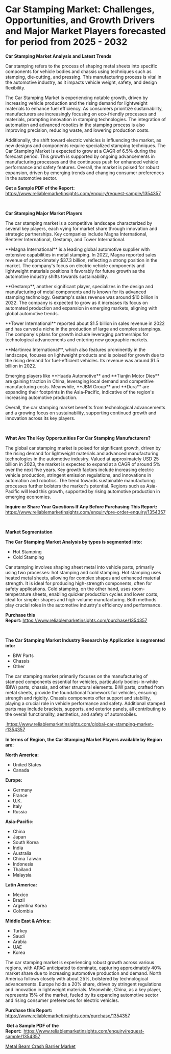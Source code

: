 <p><h1>Car Stamping Market: Challenges, Opportunities, and Growth Drivers and Major Market Players forecasted for period from 2025 - 2032</h1></p><p><strong>Car Stamping Market Analysis and Latest Trends</strong></p>
<p><p>Car stamping refers to the process of shaping metal sheets into specific components for vehicle bodies and chassis using techniques such as stamping, die-cutting, and pressing. This manufacturing process is vital in the automotive industry, as it impacts vehicle weight, safety, and design flexibility.</p><p>The Car Stamping Market is experiencing notable growth, driven by increasing vehicle production and the rising demand for lightweight materials to enhance fuel efficiency. As consumers prioritize sustainability, manufacturers are increasingly focusing on eco-friendly processes and materials, prompting innovation in stamping technologies. The integration of automation and advanced robotics in the stamping process is also improving precision, reducing waste, and lowering production costs.</p><p>Additionally, the shift toward electric vehicles is influencing the market, as new designs and components require specialized stamping techniques. The Car Stamping Market is expected to grow at a CAGR of 6.5% during the forecast period. This growth is supported by ongoing advancements in manufacturing processes and the continuous push for enhanced vehicle performance and safety features. Overall, the market is poised for robust expansion, driven by emerging trends and changing consumer preferences in the automotive sector.</p></p>
<p><strong>Get a Sample PDF of the Report:&nbsp;</strong> <a href="https://www.reliablemarketinsights.com/enquiry/request-sample/1354357?utm_campaign=2111&utm_medium=2&utm_source=Github&utm_content=ia&utm_term=30032025&utm_id=car-stamping">https://www.reliablemarketinsights.com/enquiry/request-sample/1354357</a></p>
<p>&nbsp;</p>
<p><strong>Car Stamping Major Market Players</strong></p>
<p><p>The car stamping market is a competitive landscape characterized by several key players, each vying for market share through innovation and strategic partnerships. Key companies include Magna International, Benteler International, Gestamp, and Tower International.</p><p>**Magna International** is a leading global automotive supplier with extensive capabilities in metal stamping. In 2022, Magna reported sales revenue of approximately $37.3 billion, reflecting a strong position in the market. The company's focus on electric vehicle components and lightweight materials positions it favorably for future growth as the automotive industry shifts towards sustainability.</p><p>**Gestamp**, another significant player, specializes in the design and manufacturing of metal components and is known for its advanced stamping technology. Gestamp's sales revenue was around $10 billion in 2022. The company is expected to grow as it increases its focus on automated production and expansion in emerging markets, aligning with global automotive trends.</p><p>**Tower International** reported about $1.5 billion in sales revenue in 2022 and has carved a niche in the production of large and complex stampings. The company's plans for growth include leveraging partnerships for technological advancements and entering new geographic markets.</p><p>**Martinrea International**, which also features prominently in the landscape, focuses on lightweight products and is poised for growth due to the rising demand for fuel-efficient vehicles. Its revenue was around $1.5 billion in 2022.</p><p>Emerging players like **Huada Automotive** and **Tianjin Motor Dies** are gaining traction in China, leveraging local demand and competitive manufacturing costs. Meanwhile, **JBM Group** and **Dura** are expanding their footprints in the Asia-Pacific, indicative of the region's increasing automotive production. </p><p>Overall, the car stamping market benefits from technological advancements and a growing focus on sustainability, supporting continued growth and innovation across its key players.</p></p>
<p>&nbsp;</p>
<p><strong>What Are The Key Opportunities For Car Stamping Manufacturers?</strong></p>
<p><p>The global car stamping market is poised for significant growth, driven by the rising demand for lightweight materials and advanced manufacturing technologies in the automotive industry. Valued at approximately USD 25 billion in 2023, the market is expected to expand at a CAGR of around 5% over the next five years. Key growth factors include increasing electric vehicle production, stringent emission regulations, and innovations in automation and robotics. The trend towards sustainable manufacturing processes further bolsters the market's potential. Regions such as Asia-Pacific will lead this growth, supported by rising automotive production in emerging economies.</p></p>
<p><strong>Inquire or Share Your Questions If Any Before Purchasing This Report:</strong> <a href="https://www.reliablemarketinsights.com/enquiry/pre-order-enquiry/1354357?utm_campaign=2111&utm_medium=2&utm_source=Github&utm_content=ia&utm_term=30032025&utm_id=car-stamping">https://www.reliablemarketinsights.com/enquiry/pre-order-enquiry/1354357</a></p>
<p>&nbsp;</p>
<p><strong>Market Segmentation</strong></p>
<p><strong>The Car Stamping Market Analysis by types is segmented into:</strong></p>
<p><ul><li>Hot Stamping</li><li>Cold Stamping</li></ul></p>
<p><p>Car stamping involves shaping sheet metal into vehicle parts, primarily using two processes: hot stamping and cold stamping. Hot stamping uses heated metal sheets, allowing for complex shapes and enhanced material strength. It is ideal for producing high-strength components, often for safety applications. Cold stamping, on the other hand, uses room-temperature sheets, enabling quicker production cycles and lower costs, ideal for simpler shapes and high-volume manufacturing. Both methods play crucial roles in the automotive industry's efficiency and performance.</p></p>
<p><strong>Purchase this Report:&nbsp;</strong><a href="https://www.reliablemarketinsights.com/purchase/1354357?utm_campaign=2111&utm_medium=2&utm_source=Github&utm_content=ia&utm_term=30032025&utm_id=car-stamping">https://www.reliablemarketinsights.com/purchase/1354357</a></p>
<p>&nbsp;</p>
<p><strong>The Car Stamping Market Industry Research by Application is segmented into:</strong></p>
<p><ul><li>BIW Parts</li><li>Chassis</li><li>Other</li></ul></p>
<p><p>The car stamping market primarily focuses on the manufacturing of stamped components essential for vehicles, particularly bodies-in-white (BIW) parts, chassis, and other structural elements. BIW parts, crafted from metal sheets, provide the foundational framework for vehicles, ensuring strength and rigidity. Chassis components offer support and stability, playing a crucial role in vehicle performance and safety. Additional stamped parts may include brackets, supports, and exterior panels, all contributing to the overall functionality, aesthetics, and safety of automobiles.</p></p>
<p><a href="https://www.reliablemarketinsights.com/global-car-stamping-market-r1354357?utm_campaign=2111&utm_medium=2&utm_source=Github&utm_content=ia&utm_term=30032025&utm_id=car-stamping">&nbsp;https://www.reliablemarketinsights.com/global-car-stamping-market-r1354357</a></p>
<p><strong>In terms of Region, the Car Stamping Market Players available by Region are:</strong></p>
<p>
    <p> <strong> North America: </strong>
        <ul>
            <li>United States</li>
            <li>Canada</li>
        </ul>
        </p> 
    <p> <strong> Europe: </strong>
        <ul>
            <li>Germany</li>
            <li>France</li>
            <li>U.K.</li>
            <li>Italy</li>
            <li>Russia</li>
        </ul>
        </p> 
    <p> <strong> Asia-Pacific: </strong>
        <ul>
            <li>China</li>
            <li>Japan</li>
            <li>South Korea</li>
            <li>India</li>
            <li>Australia</li>
            <li>China Taiwan</li>
            <li>Indonesia</li>
            <li>Thailand</li>
            <li>Malaysia</li>
        </ul>
        </p> 
    <p> <strong> Latin America: </strong>
        <ul>
            <li>Mexico</li>
            <li>Brazil</li>
            <li>Argentina Korea</li>
            <li>Colombia</li>
        </ul>
        </p> 
    <p> <strong> Middle East & Africa: </strong>
        <ul>
            <li>Turkey</li>
            <li>Saudi</li>
            <li>Arabia</li>
            <li>UAE</li>
            <li>Korea</li>
        </ul>
    </p>
    </p>
<p><p>The car stamping market is experiencing robust growth across various regions, with APAC anticipated to dominate, capturing approximately 40% market share due to increasing automotive production and demand. North America follows closely with about 25%, bolstered by technological advancements. Europe holds a 20% share, driven by stringent regulations and innovation in lightweight materials. Meanwhile, China, as a key player, represents 15% of the market, fueled by its expanding automotive sector and rising consumer preferences for electric vehicles.</p></p>
<p><strong>Purchase this Report: </strong><a href="https://www.reliablemarketinsights.com/purchase/1354357?utm_campaign=2111&utm_medium=2&utm_source=Github&utm_content=ia&utm_term=30032025&utm_id=car-stamping">https://www.reliablemarketinsights.com/purchase/1354357</a></p>
<p>&nbsp;<strong>Get a Sample PDF of the Report:&nbsp;&nbsp;</strong><a href="https://www.reliablemarketinsights.com/enquiry/request-sample/1354357?utm_campaign=2111&utm_medium=2&utm_source=Github&utm_content=ia&utm_term=30032025&utm_id=car-stamping">https://www.reliablemarketinsights.com/enquiry/request-sample/1354357</a></p>
<p><strong></strong></p>
<p><p><a href="https://github.com/XavierTyler76/Market-Research-Report-List-1/blob/main/metal-beam-crash-barrier-market.md?utm_campaign=2111&utm_medium=2&utm_source=Github&utm_content=ia&utm_term=30032025&utm_id=car-stamping">Metal Beam Crash Barrier Market</a></p></p>
